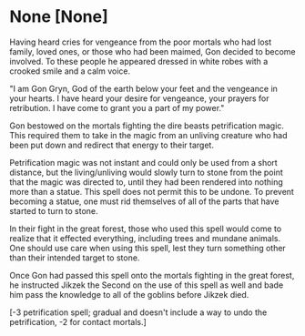 # None [None]
Having heard cries for vengeance from the poor mortals who had lost family, loved ones, or those who had been maimed, Gon decided to become involved. To these people he appeared dressed in white robes with a crooked smile and a calm voice.

"I am Gon Gryn, God of the earth below your feet and the vengeance in your hearts. I have heard your desire for vengeance, your prayers for retribution. I have come to grant you a part of my power."

Gon bestowed on the mortals fighting the dire beasts petrification magic. This required them to take in the magic from an unliving creature who had been put down and redirect that energy to their target.

Petrification magic was not instant and could only be used from a short distance, but the living/unliving would slowly turn to stone from the point that the magic was directed to, until they had been rendered into nothing more than a statue. This spell does not permit this to be undone. To prevent becoming a statue, one must rid themselves of all of the parts that have started to turn to stone.

In their fight in the great forest, those who used this spell would come to realize that it effected everything, including trees and mundane animals. One should use care when using this spell, lest they turn something other than their intended target to stone.

Once Gon had passed this spell onto the mortals fighting in the great forest, he instructed Jikzek the Second on the use of this spell as well and bade him pass the knowledge to all of the goblins before Jikzek died.

\[-3 petrification spell; gradual and doesn't include a way to undo the petrification, -2 for contact mortals.\]
